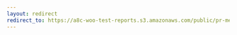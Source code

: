 ```yaml
---
layout: redirect
redirect_to: https://a8c-woo-test-reports.s3.amazonaws.com/public/pr-merge/45411/api/index.html
---
```

